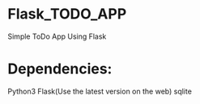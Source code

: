 # Flask_TODO_APP
Simple ToDo App Using Flask


# Dependencies:
 Python3
 Flask(Use the latest version on the web)
 sqlite
